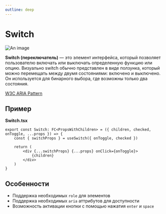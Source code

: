 ```yaml
---
outline: deep
---
```


# Switch

![An image](/switch.png)

**Switch (переключатель)** — это элемент интерфейса, который позволяет пользователю включать или выключать определенную функцию или опцию. Визуально switch обычно представлен в виде ползунка, который можно перемещать между двумя состояниями: включено и выключено. Он используется для бинарного выбора, где возможны только два состояния.

[W3C ARIA Pattern](https://www.w3.org/WAI/ARIA/apg/patterns/switch/)

## Пример

**Switch.tsx**

```tsx
export const Switch: FC<PropsWithChildren> = ({ children, checked, onToggle, ...props }) => {
	const { switchProps } = useSwitch({ onToggle, checked })

	return (
        <div {...switchProps} {...props} onClick={onToggle}>
	        {children}
        </div>
	)
}
```

## Особенности

- Поддержка необходимых `role` для элементов
- Поддержка необходимых `aria` аттрибутов для доступности
- Возможность активации кнопки с помощью нажатия `enter` и `space`
